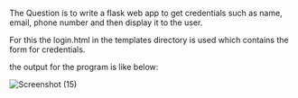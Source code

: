 The Question is to write a flask web app to get credentials such as name, email, phone number and then display it to the user.

For this the login.html in the templates directory is used which contains the form for credentials.

the output for the program is like below:

![Screenshot (15)](https://user-images.githubusercontent.com/113915370/191064807-ef7638d7-0be2-49d2-8a5f-2355e53a54f4.png)
